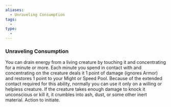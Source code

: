 ```yaml
---
aliases:
  - Unraveling Consumption
tags:
  - 
type:
  - 
---
```

### Unraveling Consumption

You can drain energy from a living creature by touching it and concentrating for a minute or more. Each minute you spend in contact with and concentrating on the creature deals it 1 point of damage (ignores Armor) and restores 1 point to your Might or Speed Pool. Because of the extended contact required for this ability, normally you can use it only on a willing or helpless creature. If the creature takes enough damage to knock it unconscious or kill it, it crumbles into ash, dust, or some other inert material. Action to initiate.